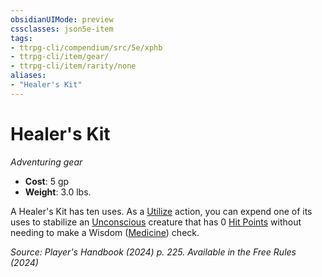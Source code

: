 ```yaml
---
obsidianUIMode: preview
cssclasses: json5e-item
tags:
- ttrpg-cli/compendium/src/5e/xphb
- ttrpg-cli/item/gear/
- ttrpg-cli/item/rarity/none
aliases: 
- "Healer's Kit"
---
```

# Healer's Kit
*Adventuring gear*  


- **Cost**: 5 gp
- **Weight**: 3.0 lbs.

A Healer's Kit has ten uses. As a [Utilize](Mechanics/rules/actions.md#Utilize) action, you can expend one of its uses to stabilize an [Unconscious](Mechanics/rules/conditions.md#Unconscious) creature that has 0 [Hit Points](Mechanics/rules/variant-rules/hit-points-xphb.md) without needing to make a Wisdom ([Medicine](Mechanics/rules/skills.md#Medicine)) check.

*Source: Player's Handbook (2024) p. 225. Available in the Free Rules (2024)*